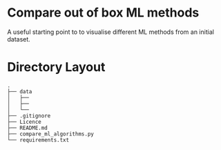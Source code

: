 # Compare out of box ML methods
A useful starting point to to visualise different ML methods from an initial dataset.

# Directory Layout

```
.
├── data
│   ├──
│   ├──
│   └──
├── .gitignore
├── Licence
├── README.md
├── compare_ml_algorithms.py
└── requirements.txt
```

